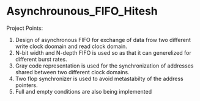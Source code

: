 # Asynchrounous_FIFO_Hitesh

Project Points:
1. Design of asynchronous FIFO for exchange of data frow two different write clock doomain and read clock domain.
2. N-bit width and N-depth FIFO is used so as that it can generelized for different burst rates.
3. Gray code representation is used for the synchronization of addresses shared between two different clock domains.
4. Two flop synchronizer is used to avoid metastabilty of the address pointers.
5. Full and empty conditions are also being implemented
